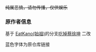~~纯属恶搞，请勿传播，仅供娱乐~~
### 原作者信息
基于 [EatKano(始祖)](https://github.com/arcxingye/EatKano)的分支[吃掉蔡徐坤](https://github.com/XiaoShen2020/ClickCXK) 二改

蓝色字体为原仓库链接
